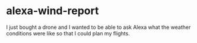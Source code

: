 # alexa-wind-report
I just bought a drone and I wanted to be able to ask Alexa what the weather conditions were like so that I could plan my flights.
